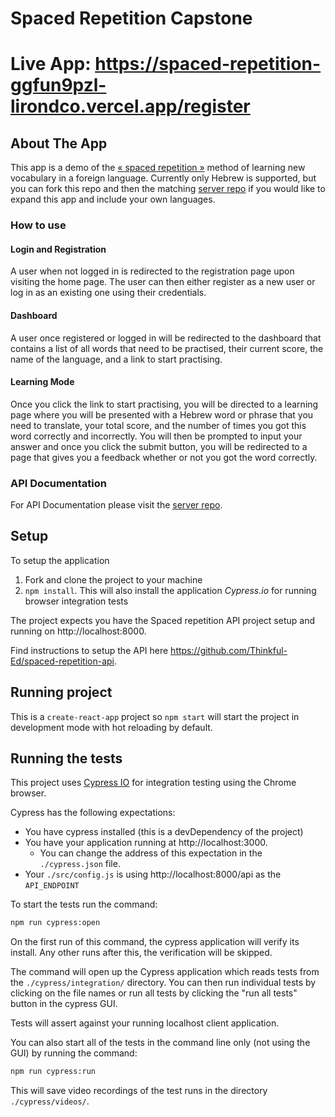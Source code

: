 # Spaced Repetition Capstone 

# Live App: https://spaced-repetition-ggfun9pzl-lirondco.vercel.app/register

## About The App

This app is a demo of the [« spaced repetition »](https://en.wikipedia.org/wiki/Spaced_repetition) method of learning new vocabulary in a foreign language. Currently only Hebrew is supported, but you can fork this repo and then the matching [server repo](https://github.com/lirondco/spaced-repetition-api) if you would like to expand this app and include your own languages. 

### How to use

#### Login and Registration

A user when not logged in is redirected to the registration page upon visiting the home page. The user can then either register as a new user or log in as an existing one using their credentials.

#### Dashboard

A user once registered or logged in will be redirected to the dashboard that contains a list of all words that need to be practised, their current score, the name of the language, and a link to start practising. 

#### Learning Mode

Once you click the link to start practising, you will be directed to a learning page where you will be presented with a Hebrew word or phrase that you need to translate, your total score, and the number of times you got this word correctly and incorrectly. You will then be prompted to input your answer and once you click the submit button, you will be redirected to a page that gives you a feedback whether or not you got the word correctly.

### API Documentation

For API Documentation please visit the [server repo](https://github.com/lirondco/spaced-repetition-api).

## Setup

To setup the application

1. Fork and clone the project to your machine
2. `npm install`. This will also install the application *Cypress.io* for running browser integration tests

The project expects you have the Spaced repetition API project setup and running on http://localhost:8000.

Find instructions to setup the API here https://github.com/Thinkful-Ed/spaced-repetition-api.

## Running project

This is a `create-react-app` project so `npm start` will start the project in development mode with hot reloading by default.

## Running the tests

This project uses [Cypress IO](https://docs.cypress.io) for integration testing using the Chrome browser.

Cypress has the following expectations:

- You have cypress installed (this is a devDependency of the project)
- You have your application running at http://localhost:3000.
  - You can change the address of this expectation in the `./cypress.json` file.
- Your `./src/config.js` is using http://localhost:8000/api as the `API_ENDPOINT`

To start the tests run the command:

```bash
npm run cypress:open
```

On the first run of this command, the cypress application will verify its install. Any other runs after this, the verification will be skipped.

The command will open up the Cypress application which reads tests from the `./cypress/integration/` directory. You can then run individual tests by clicking on the file names or run all tests by clicking the "run all tests" button in the cypress GUI.

Tests will assert against your running localhost client application.

You can also start all of the tests in the command line only (not using the GUI) by running the command:

```bash
npm run cypress:run
```

This will save video recordings of the test runs in the directory `./cypress/videos/`.
